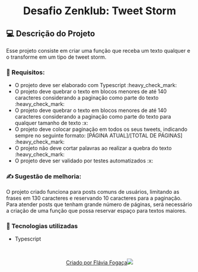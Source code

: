 <h1 align="center"> Desafio Zenklub: Tweet Storm </h1>

## 💻 Descrição do Projeto

Esse projeto consiste em criar uma função que receba um texto qualquer e o transforme em
um tipo de tweet storm.

### 📝 Requisitos:

<ul>
  <li>O projeto deve ser elaborado com Typescript :heavy_check_mark:</li> 
  <li>O projeto deve quebrar o texto em blocos menores de até 140 caracteres considerando a paginação como parte do texto :heavy_check_mark:</li>
  <li>O projeto deve quebrar o texto em blocos menores de até 140 caracteres considerando a paginação como parte do texto para qualquer tamanho de texto :x:</li>
  <li>O projeto deve colocar paginação em todos os seus tweets, indicando sempre no seguinte formato: [PÁGINA ATUAL]/[TOTAL DE PÁGINAS] :heavy_check_mark:</li>
  <li>O projeto não deve cortar palavras ao realizar a quebra do texto :heavy_check_mark:</li> 
  <li>O projeto deve ser validado por testes automatizados :x:</li>
</ul>

### ✍ Sugestão de melhoria:

O projeto criado funciona para posts comuns de usuários, limitando as frases em 130 caracteres e reservando 10 caracteres para a paginação. Para atender posts que tenham grande número de páginas, será necessário a criação de uma função que possa reservar espaço para textos maiores. 

### 🚀 Tecnologias utilizadas 

<ul>
    <li>Typescript
</ul>
</br>
<p align="center">
  <a href="https://github.com/flaviafogaca" >Criado por Flávia Fogaça<img src="https://github.githubassets.com/images/icons/emoji/octocat.png"></a>
</p>
